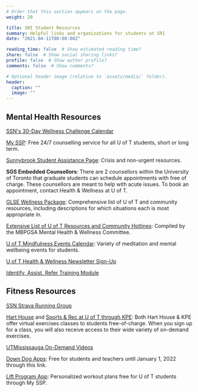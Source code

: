 ```yaml
---
# Order that this section appears on the page.
weight: 20

title: SRI Student Resources
summary: Helpful links and organizations for students at SRI
date: "2021-04-11T00:00:00Z"

reading_time: false  # Show estimated reading time?
share: false  # Show social sharing links?
profile: false  # Show author profile?
comments: false  # Show comments?

# Optional header image (relative to `assets/media/` folder).
header:
  caption: ""
  image: ""
---
```


## Mental Health Resources 

[SSN's 30-Day Wellness Challenge Calendar](https://drive.google.com/file/d/1kxIFjAi9Sf8_iyw_VjVs_4H7ufUxrwId/view?usp=sharing)

[My SSP](https://studentlife.utoronto.ca/service/myssp/): Free 24/7 counselling service for all U of T students, short or long term. 

[Sunnybrook Student Assistance Page](https://sunnybrook.ca/education/content/?page=education-student-assistance): Crisis and non-urgent resources.

**SGS Embedded Counsellors**: There are 2 counsellors within the University of Toronto that graduate students can schedule appointments with free of charge. These counsellors are meant to help with acute issues. To book an appointment, contact Health & Wellness at U of T. 

[GLSE Wellness Package](https://drive.google.com/file/d/1o0GZ4u_qfJfVI6v2LEphOvUQtKY2ezAY/view?usp=sharing): Comprehensive list of U of T and community resources, including descriptions for which situations each is most appropriate in.

[Extensive List of U of T Resources and Community Hotlines](https://drive.google.com/file/d/13PXrKVvuDw2nM6URnlQls-yAOTMBugPS/view?usp=sharing): Compiled by the MBPGSA Mental Health & Wellness Committee.

[U of T Mindfulness Events Calendar](https://clnx.utoronto.ca/home/mindfulness.htm): Variety of meditation and mental wellbeing events for students.

[U of T Health & Wellness Newsletter Sign-Up](https://studentlife.utoronto.ca/forms/health-wellness-newsletter-sign-up/)

[Identify, Assist, Refer Training Module](https://iar.utoronto.ca/main/)

## Fitness Resources

[SSN Strava Running Group](https://www.strava.com/clubs/862900)

[Hart House](https://harthouse.ca/fitness) and [Sports & Rec at U of T through KPE](https://kpe.utoronto.ca/sport-rec-u-t): Both Hart House & KPE offer virtual exercises classes to students free-of-charge. When you sign up for a class, you will also receive access to their wide variety of on-demand exercises.

[UTMississauga On-Demand Videos](https://www.youtube.com/channel/UCdjoguI1GpKe6sRq7-def1g/videos)

[Down Dog Apps](https://www.downdogapp.com/education): Free for students and teachers until January 1, 2022 through this link.

[Lift Program App](https://liftsession.com/): Personalized workout plans free for U of T students through My SSP. 
